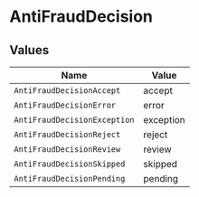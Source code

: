 # AntiFraudDecision


## Values

| Name                         | Value                        |
| ---------------------------- | ---------------------------- |
| `AntiFraudDecisionAccept`    | accept                       |
| `AntiFraudDecisionError`     | error                        |
| `AntiFraudDecisionException` | exception                    |
| `AntiFraudDecisionReject`    | reject                       |
| `AntiFraudDecisionReview`    | review                       |
| `AntiFraudDecisionSkipped`   | skipped                      |
| `AntiFraudDecisionPending`   | pending                      |